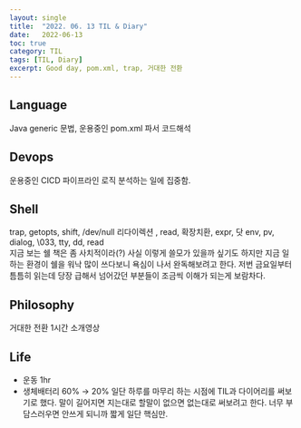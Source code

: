```yaml
---
layout:	single
title:	"2022. 06. 13 TIL & Diary"
date:	2022-06-13
toc: true
category: TIL
tags: [TIL, Diary]
excerpt: Good day, pom.xml, trap, 거대한 전환
---
```

## Language  
Java generic 문법, 운용중인 pom.xml 파서 코드해석

## Devops  
운용중인 CICD 파이프라인 로직 분석하는 일에 집중함.

## Shell  
trap, getopts, shift, /dev/null 리다이렉션 , read, 확장치환, expr, 닷 env, pv, dialog, \033, tty, dd, read  
 지금 보는 쉘 책은 좀 사치적이라(?) 사실 이렇게 쓸모가 있을까 싶기도 하지만 지금 일하는 환경이 쉘을 워낙 많이 쓰다보니 욕심이 나서 완독해보려고 한다. 저번 금요일부터 틈틈히 읽는데 당장 급해서 넘어갔던 부분들이 조금씩 이해가 되는게 보람차다.

## Philosophy
거대한 전환 1시간 소개영상

## Life
* 운동 1hr
* 생체배터리 60% → 20%
일단 하루를 마무리 하는 시점에 TIL과 다이어리를 써보기로 했다. 말이 길어지면 지는대로 할말이 없으면 없는대로 써보려고 한다. 너무 부담스러우면 안쓰게 되니까 짧게 일단 핵심만.

  